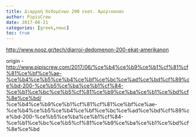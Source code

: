 ```yaml
---
title: Διαρροή δεδομένων 200 εκατ. Αμερικανών
author: PipisCrew
date: 2017-06-21
categories: [greek,news]
toc: true
---
```


http://www.nooz.gr/tech/diarroi-dedomenon-200-ekat-amerikanon

origin - http://www.pipiscrew.com/2017/06/%ce%b4%ce%b9%ce%b1%cf%81%cf%81%ce%bf%ce%ae-%ce%b4%ce%b5%ce%b4%ce%bf%ce%bc%ce%ad%ce%bd%cf%89%ce%bd-200-%ce%b5%ce%ba%ce%b1%cf%84-%ce%b1%ce%bc%ce%b5%cf%81%ce%b9%ce%ba%ce%b1%ce%bd%cf%8e%ce%bd/ %ce%b4%ce%b9%ce%b1%cf%81%cf%81%ce%bf%ce%ae-%ce%b4%ce%b5%ce%b4%ce%bf%ce%bc%ce%ad%ce%bd%cf%89%ce%bd-200-%ce%b5%ce%ba%ce%b1%cf%84-%ce%b1%ce%bc%ce%b5%cf%81%ce%b9%ce%ba%ce%b1%ce%bd%cf%8e%ce%bd